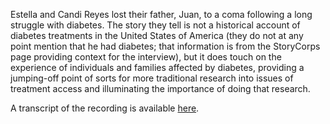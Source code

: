 Estella and Candi Reyes lost their father, Juan, to a coma following a long struggle with diabetes. The story they tell is not a historical account of diabetes treatments in the United States of America (they do not at any point mention that he had diabetes; that information is from the StoryCorps page providing context for the interview), but it does touch on the experience of individuals and families affected by diabetes, providing a jumping-off point of sorts for more traditional research into issues of treatment access and illuminating the importance of doing that research.

A transcript of the recording is available [here](https://storycorps.org/stories/for-a-fathers-last-meal-the-main-ingredient-is-love/).
